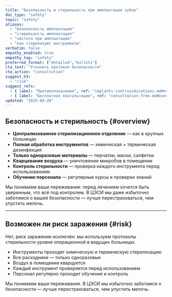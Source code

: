 ```yaml
---
title: "Безопасность и стерильность при имплантации зубов"
doc_type: "safety"
topic: "safety"
aliases:
  - "безопасность имплантации"
  - "стерильность имплантация"
  - "чистота при имплантации"
  - "как стерилизуют инструменты"
verbatim: false
empathy_enabled: true
empathy_tag: "safety"
preferred_format: ["detailed","bullets"]
cta_text: "Уточнить протокол безопасности"
cta_action: "consultation"
suggest_h3:
  - "risk"
suggest_refs:
  - { label: "Противопоказания", ref: "implants-contraindications.md#overview" }
  - { label: "Бесплатная консультация", ref: "consultation-free.md#overview" }
updated: "2025-09-20"
---
```


## Безопасность и стерильность {#overview}
- **Централизованное стерилизационное отделение** — как в крупных больницах  
- **Полная обработка инструментов** — химическая + термическая дезинфекция  
- **Только одноразовые материалы** — перчатки, маски, салфетки  
- **Кварцевание воздуха** — уничтожение микробов в помещении  
- **Контроль стерильности** — проверка каждого инструмента перед использованием  
- **Обучение персонала** — регулярные курсы и проверки знаний  

Мы понимаем ваши переживания: перед лечением хочется быть уверенным, что всё под контролем. В ЦЭСИ мы даже избыточно заботимся о вашей безопасности — лучше перестраховаться, чем упустить мелочь.

---

## Возможен ли риск заражения {#risk}
<!-- aliases: ["заражение при имплантации","можно заразиться имплант","инфекция после имплантации","инфекции при имплантации","опасность заражения имплантация"] -->
Нет, риск заражения исключён: мы используем протоколы стерильности уровня операционной в ведущих больницах.  
- Инструменты проходят химическую и термическую стерилизацию  
- Все расходники — только одноразовые  
- Воздух в помещении кварцуется  
- Каждый инструмент проверяется перед использованием  
- Персонал регулярно проходит обучение и контроль  

Мы понимаем ваши переживания. В ЦЭСИ мы избыточно заботимся о безопасности — лучше перестраховаться, чем упустить мелочь.  
